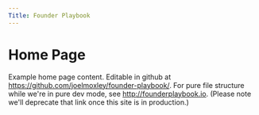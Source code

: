 ```yaml
---
Title: Founder Playbook
---
```


# Home Page

Example home page content.  Editable in github at https://github.com/joelmoxley/founder-playbook/.  For pure file structure while we're in pure dev mode, see http://founderplaybook.io.  (Please note we'll deprecate that link once this site is in production.)  
